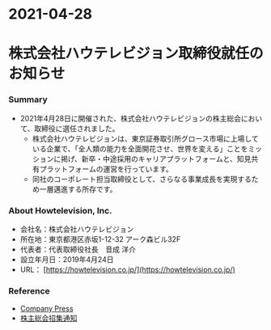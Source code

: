 2021-04-28
===
# 株式会社ハウテレビジョン取締役就任のお知らせ
### Summary
* 2021年4月28日に開催された、株式会社ハウテレビジョンの株主総会において、取締役に選任されました。
  * 株式会社ハウテレビジョンは、東京証券取引所グロース市場に上場している企業で、「全人類の能力を全面開花させ、世界を変える」ことをミッションに掲げ、新卒・中途採用のキャリアプラットフォームと、知見共有プラットフォームの運営を行っています。
  * 同社のコーポレート担当取締役として、さらなる事業成長を実現するため一層邁進する所存です。

### About Howtelevision, Inc.
* 会社名：株式会社ハウテレビジョン
* 所在地：東京都港区赤坂1-12-32 アーク森ビル32F
* 代表者：代表取締役社長　音成 洋介
* 設立年月日：2019年4月24日
* URL： [https://howtelevision.co.jp/](https://howtelevision.co.jp/)

### Reference
* [Company Press](https://prtimes.jp/main/html/rd/p/000000033.000026700.html)
* [株主総会招集通知](https://global-assets.irdirect.jp/pdf/menu_file/7064/20210408132939_817.pdf)
